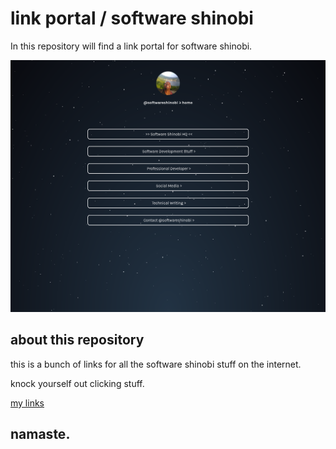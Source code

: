 # link portal / software shinobi

In this repository will find a link portal for software shinobi.

![Software Shinobi Links](/docs/cover.png)

## about this repository

this is a bunch of links for all the software shinobi stuff on the internet.

knock yourself out clicking stuff.

<a href="https://links.softwareshinobi.digital">my links</a>

## namaste.
